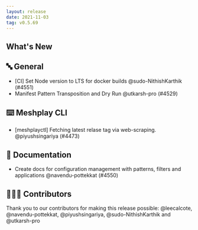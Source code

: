 ```yaml
---
layout: release
date: 2021-11-03
tag: v0.5.69
---
```


## What's New
## 🔤 General
- [CI] Set Node version to LTS for docker builds @sudo-NithishKarthik (#4551)
- Manifest Pattern Transposition and Dry Run @utkarsh-pro (#4529)

## ⌨️ Meshplay CLI

- [meshplayctl] Fetching latest relase tag via web-scraping. @piyushsingariya (#4473)

## 📖 Documentation

- Create docs for configuration management with patterns, filters and applications @navendu-pottekkat (#4550)

## 👨🏽‍💻 Contributors

Thank you to our contributors for making this release possible:
@leecalcote, @navendu-pottekkat, @piyushsingariya, @sudo-NithishKarthik and @utkarsh-pro
